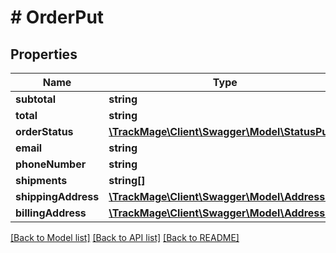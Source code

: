 # # OrderPut

## Properties

Name | Type | Description | Notes
------------ | ------------- | ------------- | -------------
**subtotal** | **string** |  | [optional] 
**total** | **string** |  | [optional] 
**orderStatus** | [**\TrackMage\Client\Swagger\Model\StatusPut**](StatusPut.md) |  | [optional] 
**email** | **string** |  | [optional] 
**phoneNumber** | **string** |  | [optional] 
**shipments** | **string[]** |  | [optional] 
**shippingAddress** | [**\TrackMage\Client\Swagger\Model\AddressPut**](AddressPut.md) |  | [optional] 
**billingAddress** | [**\TrackMage\Client\Swagger\Model\AddressPut**](AddressPut.md) |  | [optional] 

[[Back to Model list]](../../README.md#documentation-for-models) [[Back to API list]](../../README.md#documentation-for-api-endpoints) [[Back to README]](../../README.md)


